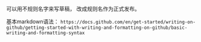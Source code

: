 可以用不规则名字来写草稿，
改成规则名作为正式发布。


基本markdown语法：
  `https://docs.github.com/en/get-started/writing-on-github/getting-started-with-writing-and-formatting-on-github/basic-writing-and-formatting-syntax`


